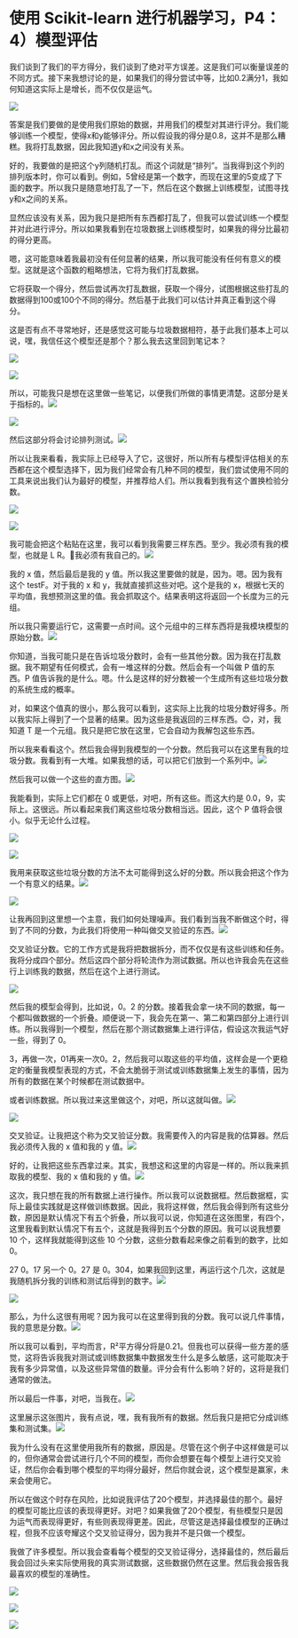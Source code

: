 # 使用 Scikit-learn 进行机器学习，P4：4）模型评估 

我们谈到了我们的平方得分，我们谈到了绝对平方误差。这是我们可以衡量误差的不同方式。接下来我想讨论的是，如果我们的得分尝试中等，比如0.2满分1，我如何知道这实际上是增长，而不仅仅是运气。

![](img/685f8a9a43bae69c2b04fb232b54014c_1.png)

答案是我们要做的是使用我们原始的数据，并用我们的模型对其进行评分。我们能够训练一个模型，使得x和y能够评分。所以假设我的得分是0.8，这并不是那么糟糕。我将打乱数据，因此我知道y和x之间没有关系。

好的，我要做的是把这个y列随机打乱。而这个词就是“排列”。当我得到这个列的排列版本时，你可以看到。例如，5曾经是第一个数字，而现在这里的5变成了下面的数字。所以我只是随意地打乱了一下，然后在这个数据上训练模型，试图寻找y和x之间的关系。

显然应该没有关系，因为我只是把所有东西都打乱了，但我可以尝试训练一个模型并对此进行评分。所以如果我看到在垃圾数据上训练模型时，如果我的得分比最初的得分更高。

嗯，这可能意味着我最初没有任何显著的结果，所以我可能没有任何有意义的模型。这就是这个函数的粗略想法，它将为我们打乱数据。

它将获取一个得分，然后尝试再次打乱数据，获取一个得分，试图根据这些打乱的数据得到100或100个不同的得分。然后基于此我们可以估计并真正看到这个得分。

这是否有点不寻常地好，还是感觉这可能与垃圾数据相符，基于此我们基本上可以说，嘿，我信任这个模型还是那个？那么我去这里回到笔记本？

![](img/685f8a9a43bae69c2b04fb232b54014c_3.png)

![](img/685f8a9a43bae69c2b04fb232b54014c_4.png)

所以，可能我只是想在这里做一些笔记，以便我们所做的事情更清楚。这部分是关于指标的。![](img/685f8a9a43bae69c2b04fb232b54014c_6.png)

![](img/685f8a9a43bae69c2b04fb232b54014c_7.png)

然后这部分将会讨论排列测试。![](img/685f8a9a43bae69c2b04fb232b54014c_9.png)

所以让我来看看，我实际上已经导入了它，这很好，所以所有与模型评估相关的东西都在这个模型选择下，因为我们经常会有几种不同的模型，我们尝试使用不同的工具来说出我们认为最好的模型，并推荐给人们。所以我看到我有这个置换检验分数。

![](img/685f8a9a43bae69c2b04fb232b54014c_11.png)

![](img/685f8a9a43bae69c2b04fb232b54014c_12.png)

我可能会把这个粘贴在这里，我可以看到我需要三样东西。至少。我必须有我的模型，也就是 L R。🤧我必须有我自己的。![](img/685f8a9a43bae69c2b04fb232b54014c_14.png)

我的 x 值，然后最后是我的 y 值。所以我这里要做的就是，因为。嗯。因为我有这个 testF。对于我的 x 和 y，我就直接抓这些对吧。这个是我的 x，根据七天的平均值，我想预测这里的值。我会抓取这个。结果表明这将返回一个长度为三的元组。

所以我只需要运行它，这需要一点时间。这个元组中的三样东西将是我模块模型的原始分数。![](img/685f8a9a43bae69c2b04fb232b54014c_16.png)

你知道，当我可能只是在告诉垃圾分数时，会有一些其他分数。因为我在打乱数据。我不期望有任何模式，会有一堆这样的分数。然后会有一个叫做 P 值的东西。P 值告诉我的是什么。嗯。什么是这样的好分数被一个生成所有这些垃圾分数的系统生成的概率。

对，如果这个值真的很小，那么我可以看到，这实际上比我的垃圾分数好得多。所以我实际上得到了一个显著的结果。因为这些是我返回的三样东西。😊，对，我知道 T 是一个元组。我只是把它放在这里，它会自动为我解包这些东西。

所以我来看看这个。然后我会得到我模型的一个分数。然后我可以在这里有我的垃圾分数。我看到有一大堆。如果我想的话，可以把它们放到一个系列中。![](img/685f8a9a43bae69c2b04fb232b54014c_18.png)

然后我可以做一个这些的直方图。![](img/685f8a9a43bae69c2b04fb232b54014c_20.png)

我能看到，实际上它们都在 0 或更低，对吧，所有这些。而这大约是 0.0，9，实际上。这很远。所以看起来我们离这些垃圾分数相当远。因此，这个 P 值将会很小。似乎无论什么过程。

![](img/685f8a9a43bae69c2b04fb232b54014c_22.png)

![](img/685f8a9a43bae69c2b04fb232b54014c_23.png)

我用来获取这些垃圾分数的方法不太可能得到这么好的分数。所以我会把这个作为一个有意义的结果。![](img/685f8a9a43bae69c2b04fb232b54014c_25.png)

![](img/685f8a9a43bae69c2b04fb232b54014c_26.png)

让我再回到这里想一个主意，我们如何处理噪声。我们看到当我不断做这个时，得到了不同的分数，为此我们将使用一种叫做交叉验证的东西。![](img/685f8a9a43bae69c2b04fb232b54014c_28.png)

交叉验证分数。它的工作方式是我将把数据拆分，而不仅仅是有这些训练和任务。我将分成四个部分。然后这四个部分将轮流作为测试数据。所以也许我会先在这些行上训练我的数据，然后在这个上进行测试。

![](img/685f8a9a43bae69c2b04fb232b54014c_30.png)

然后我的模型会得到，比如说，0。2 的分数。接着我会拿一块不同的数据，每一个都叫做数据的一个折叠。顺便说一下，我会先在第一、第二和第四部分上进行训练。所以我得到一个模型，然后在那个测试数据集上进行评估，假设这次我运气好一些，得到了 0。

3，再做一次，01再来一次0。2，然后我可以取这些的平均值，这样会是一个更稳定的衡量我模型表现的方式，不会太脆弱于测试或训练数据集上发生的事情，因为所有的数据在某个时候都在测试数据中。

或者训练数据。所以我过来这里做这个，对吧，所以这就叫做。![](img/685f8a9a43bae69c2b04fb232b54014c_32.png)

![](img/685f8a9a43bae69c2b04fb232b54014c_33.png)

交叉验证。让我把这个称为交叉验证分数。我需要传入的内容是我的估算器。然后我必须传入我的 x 值和我的 y 值。![](img/685f8a9a43bae69c2b04fb232b54014c_35.png)

好的，让我把这些东西拿过来。其实，我想这和这里的内容是一样的。所以我来抓取我的模型、我的 x 值和我的 y 值。![](img/685f8a9a43bae69c2b04fb232b54014c_37.png)

这次，我只想在我的所有数据上进行操作。所以我可以说数据框。然后数据框，实际上最佳实践就是这样做训练数据。因此，我将这样做，然后我会得到所有这些分数，原因是默认情况下有五个折叠，所以我可以说，你知道在这张图里，有四个，这里我看到默认情况下有五个，这就是我得到五个分数的原因。我可以说我想要 10 个，这样我就能得到这些 10 个分数，这些分数看起来像之前看到的数字，比如 0。

27 0。17 另一个 0。27 是 0。304，如果我回到这里，再运行这个几次，这就是我随机拆分我的训练和测试后得到的数字。![](img/685f8a9a43bae69c2b04fb232b54014c_39.png)

![](img/685f8a9a43bae69c2b04fb232b54014c_40.png)

那么，为什么这很有用呢？因为我可以在这里得到我的分数。我可以说几件事情，我的意思是分数。![](img/685f8a9a43bae69c2b04fb232b54014c_42.png)

所以我可以看到，平均而言，R²平方得分将是0.21。但我也可以获得一些方差的感觉，这将告诉我我对测试或训练数据集中数据发生什么是多么敏感，这可能取决于我有多少异常值，以及这些异常值的数量。评分会有什么影响？好的，这将是我们通常的做法。

所以最后一件事，对吧，当我在。![](img/685f8a9a43bae69c2b04fb232b54014c_44.png)

这里展示这张图片，我有点说，嘿，我有我所有的数据。然后我只是把它分成训练集和测试集。![](img/685f8a9a43bae69c2b04fb232b54014c_46.png)

我为什么没有在这里使用我所有的数据，原因是。尽管在这个例子中这样做是可以的，但你通常会尝试进行几个不同的模型，而你会想要在每个模型上进行交叉验证，然后你会看到哪个模型的平均得分最好，然后你就会说，这个模型是赢家，未来会使用它。

所以在做这个时存在风险，比如说我评估了20个模型，并选择最佳的那个。最好的模型可能比应该的表现得更好。对吧？如果我做了20个模型，有些模型只是因为运气而表现得更好，有些则表现得更差。因此，尽管这是选择最佳模型的正确过程，但我不应该夸耀这个交叉验证得分，因为我并不是只做一个模型。

我做了许多模型。所以我会查看每个模型的交叉验证得分，选择最佳的，然后最后我会回过头来实际使用我的真实测试数据，这些数据仍然在这里。然后我会报告我最喜欢的模型的准确性。

![](img/685f8a9a43bae69c2b04fb232b54014c_48.png)

![](img/685f8a9a43bae69c2b04fb232b54014c_49.png)

![](img/685f8a9a43bae69c2b04fb232b54014c_50.png)
